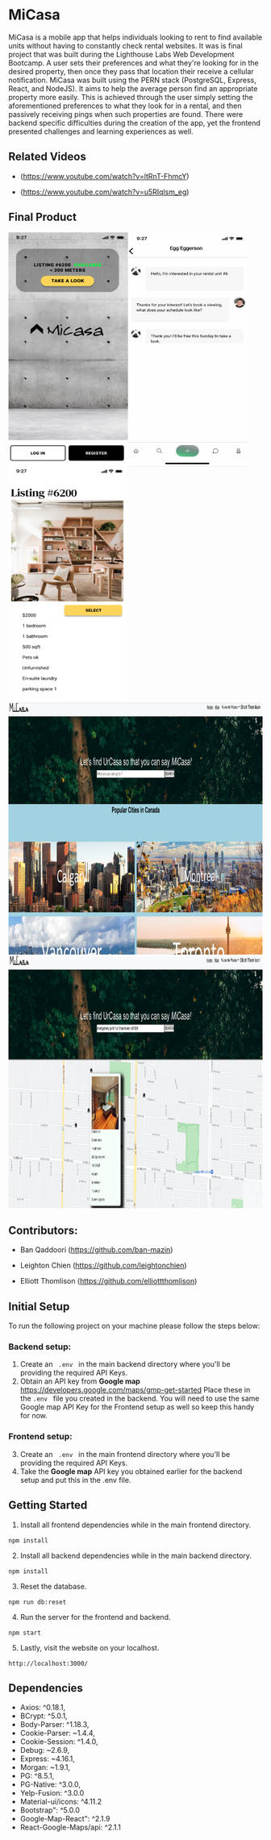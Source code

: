 # MiCasa

MiCasa is a mobile app that helps individuals looking to rent to find available units without having to constantly check rental websites. It was is final project that was built during the Lighthouse Labs Web Development Bootcamp. A user sets their preferences and what they're looking for in the desired property, then once they pass that location their receive a cellular notification. 
MiCasa was built using the PERN stack (PostgreSQL, Express, React, and NodeJS). It aims to help the average person find an appropriate property more easily. This is achieved through the user simply setting the aforementioned preferences to what they look for in a rental, and then passively receiving pings when such properties are found. There were backend specific difficulties during the creation of the app, yet the frontend presented challenges and learning experiences as well.

## Related Videos

- (https://www.youtube.com/watch?v=ltRnT-FhmcY)

- (https://www.youtube.com/watch?v=u5RIqlsm_eg)

## Final Product 
<img align="left" src="https://github.com/elliottthomlison/MiCasa/blob/master/images/firstpage.png?raw=true" class="center" width=237px height=465px margin-inline: />
<img align="left" src="https://github.com/elliottthomlison/MiCasa/blob/master/images/messagingImage.jpg?raw=true" class="center" width=237px height=465px/>
<img src="https://github.com/elliottthomlison/MiCasa/blob/master/images/preferecespage.png?raw=true" class="center" width=237px height=465px/>

<img src="https://github.com/elliottthomlison/MiCasa/blob/master/images/mainpage.png?raw=true" width=962px height=500px />
<img src="https://github.com/elliottthomlison/MiCasa/blob/master/images/mappage.png?raw=true" width=962px height=500px />


## Contributors:
- Ban Qaddoori (https://github.com/ban-mazin)

- Leighton Chien (https://github.com/leightonchien)

- Elliott Thomlison (https://github.com/elliottthomlison)

## Initial Setup
To run the following project on your machine please follow the steps below:  
### Backend setup:
1. Create an <code> .env </code> in the main backend directory where you'll be providing the required API Keys. 
2. Obtain an API key from **Google map** https://developers.google.com/maps/gmp-get-started Place these in the ```.env ``` file you created in the backend. 
You will need to use the same Google map API Key for the Frontend setup as well so keep this handy for now.
### Frontend setup:
3. Create an <code> .env </code> in the main frontend directory where you'll be providing the required API Keys. 
4. Take the **Google map**  API key you obtained earlier for the backend setup and put this in the .env file. 

## Getting Started 
1. Install all frontend dependencies while in the main frontend directory.
```
npm install
```
2. Install all backend dependencies while in the main backend directory.
```
npm install
```
3. Reset the database.
```
npm run db:reset
```
4. Run the server for the frontend and backend.
```
npm start
```
5. Lastly, visit the website on your localhost.
```
http://localhost:3000/ 
```

## Dependencies
- Axios: ^0.18.1,
- BCrypt: ^5.0.1,
- Body-Parser: ^1.18.3,
- Cookie-Parser: ~1.4.4,
- Cookie-Session: ^1.4.0,
- Debug: ~2.6.9,
- Express: ~4.16.1,
- Morgan: ~1.9.1,
- PG: ^8.5.1,
- PG-Native: ^3.0.0,
- Yelp-Fusion: ^3.0.0
- Material-ui/icons: ^4.11.2
- Bootstrap": ^5.0.0
- Google-Map-React": ^2.1.9
- React-Google-Maps/api: ^2.1.1
